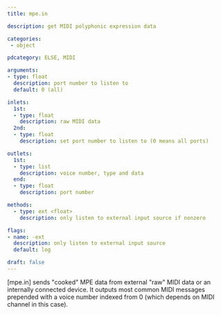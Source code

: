 ```yaml
---
title: mpe.in

description: get MIDI polyphonic expression data

categories:
 - object

pdcategory: ELSE, MIDI

arguments:
- type: float
  description: port number to listen to
  default: 0 (all)

inlets:
  1st:
  - type: float
    description: raw MIDI data
  2nd:
  - type: float
    description: set port number to listen to (0 means all ports)

outlets:
  1st:
  - type: list
    description: voice number, type and data
  end:
  - type: float
    description: port number

methods:
  - type: ext <float>
    description: only listen to external input source if nonzero

flags:
- name: -ext
  description: only listen to external input source
  default: log

draft: false
---
```

[mpe.in] sends "cooked" MPE data from external "raw" MIDI data or an internally connected device. It outputs most common MIDI messages prepended with a voice number indexed from 0 (which depends on MIDI channel in this case).
